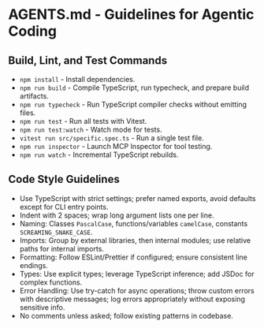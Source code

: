 # AGENTS.md - Guidelines for Agentic Coding

## Build, Lint, and Test Commands
- `npm install` - Install dependencies.
- `npm run build` - Compile TypeScript, run typecheck, and prepare build artifacts.
- `npm run typecheck` - Run TypeScript compiler checks without emitting files.
- `npm run test` - Run all tests with Vitest.
- `npm run test:watch` - Watch mode for tests.
- `vitest run src/specific.spec.ts` - Run a single test file.
- `npm run inspector` - Launch MCP Inspector for tool testing.
- `npm run watch` - Incremental TypeScript rebuilds.

## Code Style Guidelines
- Use TypeScript with strict settings; prefer named exports, avoid defaults except for CLI entry points.
- Indent with 2 spaces; wrap long argument lists one per line.
- Naming: Classes `PascalCase`, functions/variables `camelCase`, constants `SCREAMING_SNAKE_CASE`.
- Imports: Group by external libraries, then internal modules; use relative paths for internal imports.
- Formatting: Follow ESLint/Prettier if configured; ensure consistent line endings.
- Types: Use explicit types; leverage TypeScript inference; add JSDoc for complex functions.
- Error Handling: Use try-catch for async operations; throw custom errors with descriptive messages; log errors appropriately without exposing sensitive info.
- No comments unless asked; follow existing patterns in codebase.

